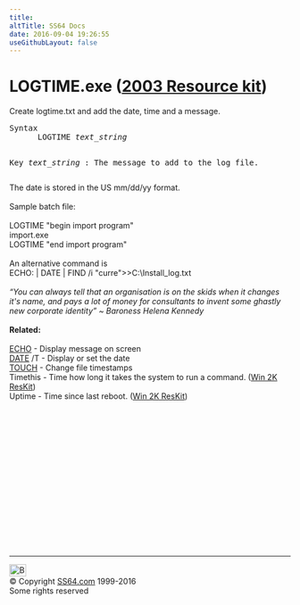 ```yaml
---
title:
altTitle: SS64 Docs
date: 2016-09-04 19:26:55
useGithubLayout: false
---
```

<!-- #BeginLibraryItem "/Library/head_nt.lbi" --><!-- #EndLibraryItem --><h1>LOGTIME.exe (<a href="../links/windows.html#kits">2003 Resource kit</a>)</h1>
<p> Create logtime.txt and add the date, time and a message.</p>
<pre>Syntax
      LOGTIME <i>text_string</i>

Key
   <i>text_string</i> : The message to add to the log file. </pre>
<p> The date is stored in the US mm/dd/yy format.<br>
<br>
Sample batch file: <br>
<br>
<span class="code">LOGTIME "begin import program" <br>
import.exe <br>
LOGTIME "end import program" </span><b><br>
<br>
</b>An alternative command is<br>
<span class="code">ECHO: | DATE | FIND /i "curre"&gt;&gt;C:\Install_log.txt</span><b><br>
</b><i><br>
<span class="quote">“You can always tell that an organisation is on the skids when it changes it's name, and pays a lot of money for consultants to invent some ghastly new corporate identity” ~ Baroness Helena Kennedy</span></i><br>
<br>
<b> Related:<br>
</b><a href="echo.html"><br>
ECHO</a> - Display message on screen<br>
<a href="date.html">DATE</a> /T - Display or set the date<br>
<a href="touch.html">TOUCH</a> - Change file timestamps <br>
Timethis - Time how long it takes the system to run a command. (<a href="../links/windows.html#kits">Win 2K ResKit</a>) <br>
Uptime - Time since last reboot. (<a href="../links/windows.html#kits">Win 2K 
ResKit</a>) </p><!-- #BeginLibraryItem "/Library/foot_nt.lbi" --><p>
<!-- windows300 -->
<ins class="adsbygoogle" style="display:inline-block;width:300px;height:250px" data-ad-client="ca-pub-6140977852749469" data-ad-slot="7649547908"></ins>
<script>
(adsbygoogle = window.adsbygoogle || []).push({});
</script></p>
<hr>
<div id="bl" class="footer"><a href="logtime.html#"><img src="../images/top.png" width="30" height="22" alt="Back to the Top"></a></div>
<div id="br" class="footer, tagline">© Copyright <a href="../index.html">SS64.com</a> 1999-2016<br>
Some rights reserved</div><!-- #EndLibraryItem -->

